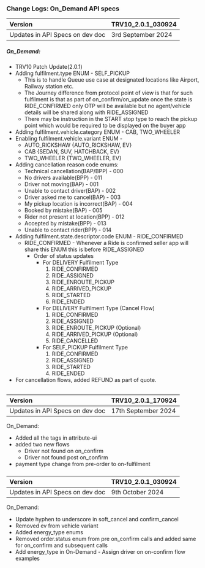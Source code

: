 ### Change Logs: On_Demand API specs

| Version                         | TRV10_2.0.1_030924 |
| :------------------------------ | :----------------- |
| Updates in API Specs on dev doc | 3rd September 2024 |

##### On_Demand:
- TRV10 Patch Update(2.0.1)
- Adding fulfilment.type ENUM - SELF_PICKUP
  - This is to handle Queue use case at designated locations like Airport, Railway station etc.
  - The Journey difference from protocol point of view is that for such fulfilment is that as part of on_confirm/on_update once the state is RIDE_CONFIRMED only OTP will be available but no agent/vehicle details will be shared along with RIDE_ASSIGNED
  - There may be instruction in the START stop type to reach the pickup point which would be required to be displayed on the buyer app
- Adding fulfilment.vehicle.category ENUM - CAB, TWO_WHEELER
- Enabling fulfilment.vehicle.variant ENUM -
  - AUTO_RICKSHAW {AUTO_RICKSHAW, EV}
  - CAB {SEDAN, SUV, HATCHBACK, EV}
  - TWO_WHEELER {TWO_WHEELER, EV}
- Adding cancellation reason code enums:
  - Technical cancellation(BAP/BPP) - 000
  - No drivers available(BPP) - 011
  - Driver not moving(BAP) - 001
  - Unable to contact driver(BAP) - 002
  - Driver asked me to cancel(BAP) - 003
  - My pickup location is incorrect(BAP) - 004
  - Booked by mistake(BAP) - 005
  - Rider not present at location(BPP) - 012
  - Accepted by mistake(BPP) - 013
  - Unable to contact rider(BPP) - 014
- Adding fulfilment.state.descriptor.code ENUM - RIDE_CONFIRMED
  - RIDE_CONFIRMED - Whenever a Ride is confirmed seller app will share this ENUM this is before RIDE_ASSIGNED
    - Order of status updates
      - For DELIVERY Fulfilment Type
        1. RIDE_CONFIRMED
        2. RIDE_ASSIGNED
        3. RIDE_ENROUTE_PICKUP
        4. RIDE_ARRIVED_PICKUP
        5. RIDE_STARTED
        6. RIDE_ENDED
      - For DELIVERY Fulfilment Type (Cancel Flow)
        1. RIDE_CONFIRMED
        2. RIDE_ASSIGNED
        3. RIDE_ENROUTE_PICKUP (Optional)
        4. RIDE_ARRIVED_PICKUP (Optional)
        5. RIDE_CANCELLED
      - For SELF_PICKUP Fulfilment Type
        1. RIDE_CONFIRMED
        2. RIDE_ASSIGNED
        3. RIDE_STARTED
        4. RIDE_ENDED
- For cancellation flows, added REFUND as part of quote.

##

| Version                         | TRV10_2.0.1_170924  |
| :------------------------------ | :------------------ |
| Updates in API Specs on dev doc | 17th September 2024 |

On_Demand:

- Added all the tags in attribute-ui
- added two new flows
  - Driver not found on on_confirm
  - Driver not found post on_confirm
- payment type change from pre-order to on-fulfilment

### 

| Version                         | TRV10_2.0.1_030924 |
| :------------------------------ | :----------------- |
| Updates in API Specs on dev doc | 9th October 2024 |

On_Demand:
- Update hyphen to underscore in soft_cancel and confirm_cancel
- Removed ev from vehicle variant
- Added energy_type enums
- Removed order.status enum from pre on_confirm calls and added same for on_confirm and subsequent calls
- Add energy_type in On-Demand - Assign driver on on-confirm flow examples
